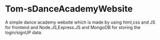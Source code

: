 # Tom-sDanceAcademyWebsite
A simple dance academy website which is made by using html,css and JS for frontend and Node.JS,Express.JS and MongoDB for storing the login/signUP data.
